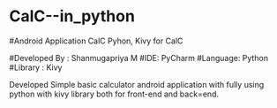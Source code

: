 # CalC--in_python


#Android Application CalC
Pyhon, Kivy for CalC


#Developed By : Shanmugapriya M
#IDE: PyCharm
#Language: Python
#Library : Kivy

Developed Simple basic calculator android application with fully using python with kivy library both for front-end and back=end.  

